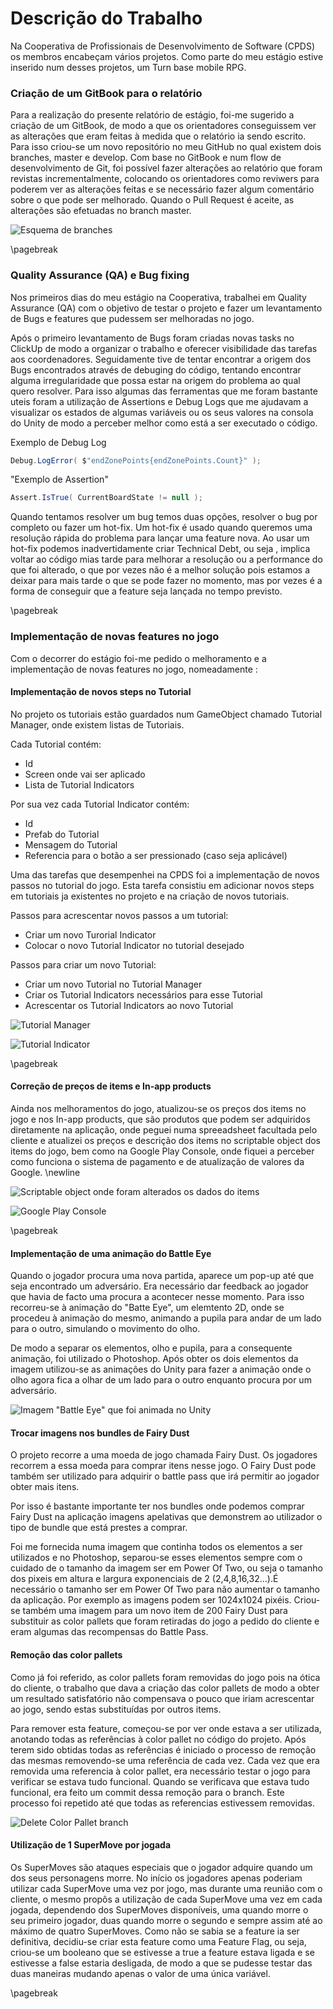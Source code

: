 
# Descrição do Trabalho

Na Cooperativa de Profissionais de Desenvolvimento de Software (CPDS) os membros encabeçam vários projetos. Como parte do meu estágio estive inserido num desses projetos, um Turn base mobile RPG.


### Criação de um GitBook para o relatório&#x20;

Para a realização do presente relatório de estágio, foi-me  sugerido a criação de um GitBook, de modo a que os orientadores conseguissem ver as alterações que eram feitas à medida que o relatório ia sendo escrito. Para isso criou-se um novo repositório no meu GitHub no qual existem dois branches, master e develop. Com base no GitBook e num flow de desenvolvimento de Git, foi possível fazer alterações ao relatório que foram revistas incrementalmente, colocando os orientadores como reviwers para poderem ver as alterações feitas e se necessário fazer algum comentário sobre o que pode ser melhorado. Quando o Pull Request é aceite, as alterações são efetuadas no branch master.

![Esquema de  branches](.gitbook/assets/github.png)

\pagebreak

### Quality Assurance (QA) e Bug fixing

Nos primeiros dias do meu estágio na Cooperativa, trabalhei em Quality Assurance (QA) com o objetivo de testar o projeto e fazer um levantamento de Bugs e features que pudessem ser melhoradas no jogo.

Após o primeiro levantamento de Bugs foram criadas novas tasks no ClickUp de modo a organizar o trabalho e oferecer visibilidade das tarefas aos coordenadores. Seguidamente tive de tentar encontrar a origem dos Bugs encontrados através de debuging do código, tentando encontrar alguma irregularidade que possa estar na origem do problema ao qual quero resolver. Para isso algumas das ferramentas que me foram bastante uteis  foram a utilização de Assertions e Debug Logs que me ajudavam a visualizar os estados de algumas variáveis ou os seus valores na consola do Unity de modo a perceber melhor como está a ser executado o código.

Exemplo de Debug Log
```csharp
Debug.LogError( $"endZonePoints{endZonePoints.Count}" );
```


"Exemplo de Assertion"
```csharp
Assert.IsTrue( CurrentBoardState != null );
```


Quando tentamos resolver um bug temos duas opções, resolver o bug por completo ou fazer um hot-fix. Um hot-fix é usado quando queremos uma resolução rápida do problema para lançar uma feature nova. Ao usar um hot-fix podemos inadvertidamente criar Technical Debt, ou seja , implica voltar ao código mias tarde para melhorar a resolução ou a performance do que foi alterado, o que por vezes não é a melhor solução pois estamos a deixar para mais tarde o que se pode fazer no momento, mas por vezes é a forma de conseguir que a feature seja lançada no tempo previsto.

\pagebreak

### Implementação de novas features no jogo

Com o decorrer do estágio foi-me pedido o melhoramento e a implementação de novas features no jogo, nomeadamente :

#### Implementação de novos steps no Tutorial

No projeto os tutoriais estão guardados num GameObject chamado Tutorial Manager, onde existem listas de Tutoriais.

Cada Tutorial contém:

* Id
* Screen onde vai ser aplicado
* Lista de Tutorial Indicators

Por sua vez cada Tutorial Indicator contém:

* Id
* Prefab do Tutorial
* Mensagem do Tutorial
* Referencia para o botão a ser pressionado (caso seja aplicável)

Uma das tarefas que desempenhei na CPDS foi a implementação de novos passos no tutorial do jogo. Esta tarefa consistiu em adicionar novos steps em tutoriais ja existentes no projeto e na criação de novos tutoriais.

Passos para acrescentar novos passos a um tutorial:

* Criar um novo Turorial Indicator
* Colocar o novo Tutorial Indicator no tutorial desejado

Passos para criar um novo Tutorial:

* Criar um novo Tutorial no Tutorial Manager
* Criar os Tutorial Indicators necessários para esse Tutorial
* Acrescentar os Tutorial Indicators ao novo Tutorial

![Tutorial Manager](.gitbook/assets/tutorial2.png)


![Tutorial Indicator](.gitbook/assets/tutorial3.png)

\pagebreak

#### Correção de preços de items e In-app products

Ainda nos melhoramentos do jogo, atualizou-se os preços dos items no jogo e nos In-app products, que são produtos que podem ser adquiridos diretamente na aplicação, onde peguei numa spreeadsheet facultada pelo cliente e atualizei os preços e descrição dos items no scriptable object dos items do jogo, bem como na Google Play Console, onde fiquei a perceber como funciona o sistema de pagamento e de atualização de valores da Google.
\newline

![Scriptable object onde foram alterados os dados do items](<.gitbook/assets/scriptable_object.png>)


![Google Play Console](<.gitbook/assets/google_play_console_2.png>)

\pagebreak

#### Implementação de uma animação do Battle Eye

Quando o jogador procura uma nova partida, aparece um pop-up até que seja encontrado um adversário. Era necessário dar feedback ao jogador que havia de facto uma procura a acontecer nesse momento. Para isso recorreu-se à animação do "Batte Eye", um elemtento 2D, onde se procedeu à animação do mesmo, animando a pupila para andar de um lado para o outro, simulando o movimento do olho.

De modo a separar os elementos, olho e pupila, para a consequente animação, foi utilizado o  Photoshop. Após obter os dois elementos da imagem utilizou-se as animações do Unity para fazer a animação onde o olho agora fica a olhar de um lado para o outro enquanto procura por um adversário.


![Imagem "Battle Eye" que foi animada no Unity](<.gitbook/assets/Battle_Eye.png>)



#### Trocar imagens nos bundles de Fairy Dust

O projeto recorre a uma moeda de jogo chamada Fairy Dust. Os jogadores recorrem a essa moeda para comprar itens nesse jogo. O Fairy Dust pode também ser utilizado para adquirir o battle pass que irá permitir ao jogador obter mais itens.

Por isso é bastante importante ter nos bundles onde podemos comprar Fairy Dust na aplicação imagens apelativas que demonstrem ao utilizador o tipo de bundle que está prestes a comprar.

Foi me fornecida numa imagem que continha todos os elementos a ser utilizados e no Photoshop, separou-se esses elementos sempre com o cuidado de o tamanho da imagem ser em Power Of Two, ou seja o tamanho dos pixeis em altura e largura exponenciais de 2 (2,4,8,16,32...).É necessário o tamanho ser em Power Of Two para não aumentar o tamanho da aplicação. Por exemplo as imagens podem ser 1024x1024 pixéis. Criou-se também uma imagem para um novo item de 200 Fairy Dust para substituir as color pallets que foram retiradas do jogo a pedido do cliente e eram algumas das recompensas do Battle Pass.

#### Remoção das color pallets&#x20;

Como já foi referido, as color pallets foram removidas do jogo pois na ótica do cliente, o trabalho que dava a criação das color pallets de modo a obter um resultado satisfatório não compensava o pouco que iriam acrescentar ao jogo, sendo estas substituídas por outros items.&#x20;

Para remover esta feature, começou-se por ver onde estava a ser utilizada, anotando todas as referências à color pallet no código do projeto. Após terem sido obtidas todas as referências é iniciado o processo de remoção das mesmas removendo-se uma referência de cada vez. Cada vez que era removida uma referencia à color pallet, era necessário testar o jogo para verificar se estava tudo funcional. Quando se verificava que estava tudo funcional, era feito um commit dessa remoção para o branch. Este processo foi repetido até que todas as referencias estivessem removidas.

![Delete Color Pallet branch](.gitbook/assets/collorPallet.png)

#### Utilização de 1 SuperMove por jogada

Os SuperMoves são ataques especiais que o jogador adquire quando um dos seus personagens morre. No início os jogadores apenas poderiam utilizar cada SuperMove uma vez por jogo, mas durante uma reunião com o cliente, o mesmo propôs a utilização de cada SuperMove uma vez em cada jogada, dependendo dos SuperMoves disponíveis, uma quando morre o seu primeiro jogador, duas quando morre o segundo e sempre assim até ao máximo de quatro SuperMoves. Como não se sabia se a feature ia ser definitiva, decidiu-se criar esta feature como uma Feature Flag, ou seja, criou-se um booleano que se estivesse a true a feature estava ligada e se estivesse a false estaria desligada, de modo a que se pudesse testar das duas maneiras mudando apenas o valor de uma única variável. 

\pagebreak
